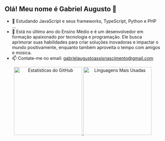 ## Olá! Meu nome é Gabriel Augusto 👋


- 🌱 Estudando JavaScript e seus frameworks, TypeScript, Python e PHP ...
- 💬 Está no último ano do Ensino Médio e é um desenvolvedor em formação apaixonado por tecnologia e programação. Ele busca aprimorar suas habilidades para criar soluções inovadoras e impactar o mundo positivamente, enquanto também aproveita o tempo com amigos e música.
- 📫 Contate-me no email: gabrielaugustoassisnascimento@gmail.com

<p align="center">
  <a href="https://github.com/gabrielaanascimento/github-readme-stats">
    <picture>
      <source
        srcset="https://github-readme-stats.vercel.app/api?username=gabrielaanascimento&show_icons=true&theme=tokyonight&card_width=440"
        media="(prefers-color-scheme: dark)"
      />
      <source
        srcset="https://github-readme-stats.vercel.app/api?username=gabrielaanascimento&show_icons=true&theme=default&card_width=440"
        media="(prefers-color-scheme: light), (prefers-color-scheme: no-preference)"
      />
      <img height="220em" src="https://github-readme-stats.vercel.app/api?username=gabrielaanascimento&show_icons=true&theme=default&card_width=440" alt="Estatísticas do GitHub" />
    </picture>
  </a>
  <a href="https://github.com/gabrielaanascimento/github-readme-stats">
    <picture>
      <source
        srcset="https://github-readme-stats.vercel.app/api/top-langs/?username=gabrielaanascimento&custom_title=Most%20Used%20Languages&theme=tokyonight&card_width=440"
        media="(prefers-color-scheme: dark)"
      />
      <source
        srcset="https://github-readme-stats.vercel.app/api/top-langs/?username=gabrielaanascimento&custom_title=Most%20Used%20Languages&theme=default&card_width=440"
        media="(prefers-color-scheme: light), (prefers-color-scheme: no-preference)"
      />
      <img height="220em" src="https://github-readme-stats.vercel.app/api/top-langs/?username=gabrielaanascimento&custom_title=Most%20Used%20Languages&theme=default&card_width=440" alt="Linguagens Mais Usadas" />
    </picture>
  </a>
</p>
